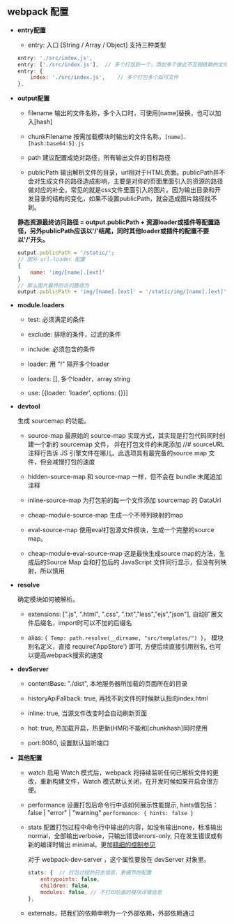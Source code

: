 ## webpack 配置

* **entry配置**

    - entry: 入口 [String / Array / Object]   支持三种类型  

    ```js
    entry: './src/index.js',  
    entry: ['./src/index.js'],  // 多个打包到一个，添加多个彼此不互相依赖的文件，可以使用数组格式
    entry: {
        index: './src/index.js',    // 多个打包多个如可文件
    },
    ```

* **output配置**

    - filename 输出的文件名称，多个入口时，可使用[name]替换，也可以加入[hash]

    - chunkFilename 按需加载模块时输出的文件名称，`[name].[hash:base64:5].js`

    - path 建议配置成绝对路径，所有输出文件的目标路径

    - publicPath 输出解析文件的目录，url相对于HTML页面。publicPath并不会对生成文件的路径造成影响，主要是对你的页面里面引入的资源的路径做对应的补全，常见的就是css文件里面引入的图片。因为输出目录和开发目录的结构的变化，如果不设置publicPath，就会造成图片路径找不到。

    **静态资源最终访问路径 = output.publicPath + 资源loader或插件等配置路径，另外publicPath应该以'/'结尾，同时其他loader或插件的配置不要以'/'开头。**

    ```js
    output.publicPath = '/static/';
    // 图片 url-loader 配置
    {
        name: 'img/[name].[ext]'
    }
    // 那么图片最终的访问路径为
    output.publicPath + 'img/[name].[ext]' = '/static/img/[name].[ext]'
    ```

 * **module.loaders**

    - test: 必须满足的条件

    - exclude: 排除的条件，过滤的条件

    - include: 必须包含的条件

    - loader: 用 "!" 隔开多个loader

    - loaders: [], 多个loader，array string

    - use: [{loader: 'loader', options: {}}]

* **devtool**

    生成 sourcemap 的功能。

    - source-map 最原始的 source-map 实现方式，其实现是打包代码同时创建一个新的 sourcemap 文件， 并在打包文件的末尾添加 //# sourceURL 注释行告诉 JS 引擎文件在哪儿。此选项具有最完备的source map 文件，但会减慢打包的速度

    - hidden-source-map 和 source-map 一样，但不会在 bundle 末尾追加注释

    - inline-source-map 为打包前的每一个文件添加 sourcemap 的 DataUrl

    - cheap-module-source-map 生成一个不带列映射的map

    - eval-source-map 使用eval打包源文件模块，生成一个完整的source map。

    - cheap-module-eval-source-map 这是最快生成source map的方法，生成后的Source Map 会和打包后的 JavaScript 文件同行显示，但没有列映射，所以慎用

* **resolve**

    确定模块如何被解析。

    - extensions: [".js", ".html", ".css", ".txt","less","ejs","json"], 自动扩展文件后缀名，import时可以不加的后缀名

    - alias: `{ Temp: path.resolve(__dirname, "src/templates/") }`， 模块别名定义，直接 require('AppStore') 即可, 方便后续直接引用别名, 也可以提高webpack搜索的速度

* **devServer**

    - contentBase: "./dist", 本地服务器所加载的页面所在的目录
    
    - historyApiFallback: true, 再找不到文件的时候默认指向index.html
    
    - inline: true, 当源文件改变时会自动刷新页面
    
    - hot: true, 热加载开启，热更新(HMR)不能和[chunkhash]同时使用
    
    - port:8080, 设置默认监听端口

* **其他配置**

    - watch 启用 Watch 模式后，webpack 将持续监听任何已解析文件的更改，重新构建文件，Watch 模式默认关闭，在开发时候如果开启会很方便。

    - performance 设置打包后命令行中该如何展示性能提示, hints值包括：false | "error" | "warning" `performance: { hints: false }`

    - stats 配置打包过程中命令行中输出的内容，如没有输出none，标准输出normal，全部输出verbose，只输出错误errors-only, 只在发生错误或有新的编译时输出 minimal。更加[精细的控制参见](https://webpack.docschina.org/configuration/stats/)

      对于 webpack-dev-server ，这个属性要放在 devServer 对象里。

        ```js
        stats: {  // 打包过程的日志信息，更细节的配置
            entrypoints: false,
            children: false,
            modules: false, // 不打印后面的模块详情信息
        },
        ```

    - externals，把我们的依赖申明为一个外部依赖，外部依赖通过 <script> 外链脚本引入。这样配置可以减少打包构建速度，充分利用CDN缓存机制，具体配置： `externals: ['react', 'react-dom', 'react-router']`

备注：env: 环境字段（），来自全局变量process.env.NODE_ENV，不是node中的环境变量, 而是webpack.DefinePlugin中定义的全局变量，包括：development/production，也可以在package.json的scripts里设置。`"build": "NODE_ENV=production webpack --mode production"`。可以根据env字段区分开发环境和生产环境，进行使用不同的webpack配置文件，更利于配置精细化。mode配置不同，默认的配置项不同。
